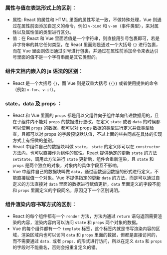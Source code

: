 ### 属性与值在表达形式上的区别：
* 属性: React 的属性和 HTML 里面的属性写法一致，不做特殊处理，Vue 则通过在属性前面添加自定义的命令，例如 `v-bind` 和 `v-on`（事件类型），来对属性以及属性值的类型进行区分。
* 值：在 React 和 Vue 里面若值是一个字符串，则直接用引号包裹即可，若是非字符串的其它任何类型，在 React 里面则是通过一个大括号 `{}` 进行包裹，而在 Vue 里面则依旧通过引号进行包裹，并通过在属性前添加命令来表达引号里面的值不是一个字符串而是其它类型的。

### 组件文档内嵌入的 js 语法的区别：
* React 是一个大括号 `{}`，而 Vue 则是双重大括号 `{{}}` 或者使用提供的命令（例如 `v-for`、`v-if`）。

### state，data 及 props ：
* React 和 Vue 里面的 `props` 都是用以父组件向子组件单向传递数据用的，且在子组件内不能对 `props` 的数据进行更改，在定义 `state` 或者 `data` 的时候都可以使用 `props` 的数据，都可以对 props 数据的类型进行定义并做类型检查，且都可以对 props 的字段预设默认值，不过上面的些共同点在具体的实现方式上有细微的差别。
* React 中组件自己的数据块叫做 `state`， `state` 的定义即可以在 `constructor` 方法内，也可以直接作为组件的属性。React 提供确定的更新 `state` 的方法 `setState`，调用此方法进行 `state` 更新后，组件会重新渲染，且 `state` 和 `props` 是两个独立的对象，对象内的具体字段互不影响。
* Vue 中组件自己的数据块叫做 `data`，通过函数返回数据的形式进行定义，不能直接赋值一个对象。Vue 不提供指定的更新 `data` 的方法，而是可以通过自定义的方法直接对 `data` 里面的数据进行赋值更新，`data` 里面定义的字段不能和 `props` 里面定义的字段同名，原因见下一个区别说明。

### 组件渲染内容书写方式的区别：
* React 的每个组件都有一个 `render` 方法，方法内通过 `return` 语句返回需要渲染的内容，渲染内容内可以访问 `state` 和 `props` 两个对象的数据。
* Vue 的每个组件都有一个 `template` 标签，这个标签内就是书写渲染内容的区域，渲染区域内也可以访问 `data` 和 `props` 里面的数据，但都是直接访问的，而不需要通过 `data.` 或者 `props.` 的形式进行访问，所以在定义 `data` 和 `props` 的字段时不能重名，否则会报重复定义的错。